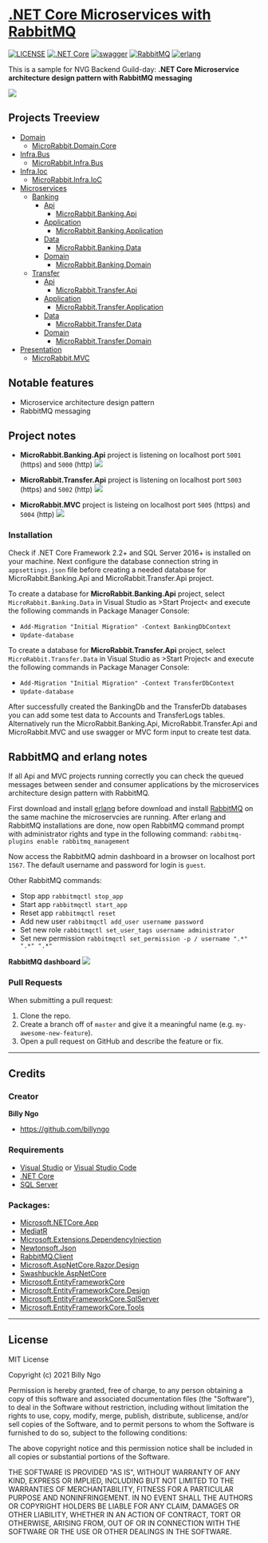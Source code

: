 # [.NET Core Microservices with RabbitMQ](https://github.com/BillyNgo/MicroRabbit)

[![LICENSE](https://img.shields.io/badge/license-MIT-lightgrey.svg)](https://raw.githubusercontent.com/dpedwards/dotnet-core-blockchain-advanced/master/LICENSE)
[![.NET Core](https://img.shields.io/badge/dotnet%20core-%3E%3D%202.2-blue.svg)](https://dotnet.microsoft.com/download)
[![swagger](https://img.shields.io/badge/swagger-lightgreen.svg)](https://rubygems.org/gems/minimal-mistakes-jekyll)
[![RabbitMQ](https://img.shields.io/badge/RabbitMQ-orange.svg)](https://www.rabbitmq.com/download.html)
[![erlang](https://img.shields.io/badge/erlang-purple.svg)](https://www.erlang.org/downloads)

This is a sample for NVG Backend Guild-day: **.NET Core Microservice architecture design pattern with RabbitMQ messaging**

![](imgs/.NET_Core_Microservices_(RabbitMQ_EventBus).png)

## Projects Treeview

 * [Domain](https://github.com/BillyNgo/MicroRabbit/tree/master/src/Domain)
   * [MicroRabbit.Domain.Core](https://github.com/BillyNgo/MicroRabbit/tree/master/src/Domain/MicroRabbit.Domain.Core)
 * [Infra.Bus](https://github.com/BillyNgo/MicroRabbit/tree/master/MicroRabbit/Infra.Bus)
   * [MicroRabbit.Infra.Bus](https://github.com/BillyNgo/MicroRabbit/tree/master/src/Infra.Bus/MicroRabbit.Infra.Bus)
 * [Infra.Ioc](https://github.com/BillyNgo/MicroRabbit/tree/master/MicroRabbit/Infra.Ioc)
   * [MicroRabbit.Infra.IoC](https://github.com/BillyNgo/MicroRabbit/tree/master/src/MicroRabbit.Infra.IoC)
 * [Microservices](https://github.com/BillyNgo/MicroRabbit/tree/master/src/MicroServices)
   * [Banking](https://github.com/BillyNgo/MicroRabbit/tree/master/src/MicroServices/Banking)
     * [Api](https://github.com/BillyNgo/MicroRabbit/tree/master/src/MicroServices/Banking/Api)
       * [MicroRabbit.Banking.Api](https://github.com/BillyNgo/MicroRabbit/tree/master/srcsrc/MicroServices/Banking/Api/MicroRabbit.Banking.Api)
     * [Application](https://github.com/BillyNgo/MicroRabbit/tree/master/src/MicroServices/Banking/Application)
       * [MicroRabbit.Banking.Application](https://github.com/BillyNgo/MicroRabbit/tree/master/src/Microservices/Banking/Application/MicroRabbit.Banking.Application)
     * [Data](https://github.com/BillyNgo/MicroRabbit/tree/master/src/MicroServices/Banking/Data)
       * [MicroRabbit.Banking.Data](https://github.com/BillyNgo/MicroRabbit/tree/master/src/MicroServices/Banking/Data/MicroRabbit.Banking.Data)
     * [Domain](https://github.com/BillyNgo/MicroRabbit/tree/master/src/MicroServices/Banking/Domain)
       * [MicroRabbit.Banking.Domain](https://github.com/BillyNgo/MicroRabbit/tree/master/src/MicroServices/Banking/Domain/MicroRabbit.Banking.Domain)
   * [Transfer](https://github.com/BillyNgo/MicroRabbit/tree/master/src/MicroServices/Transfer)
     * [Api](https://github.com/BillyNgo/MicroRabbit/tree/master/src/MicroServices/Transfer/Api)
       * [MicroRabbit.Transfer.Api](https://github.com/BillyNgo/MicroRabbit/tree/master/src/MicroServices/Transfer/Api/MicroRabbit.Transfer.Api)
     * [Application](https://github.com/BillyNgo/MicroRabbit/tree/master/src/MicroServices/Transfer/Application)
       * [MicroRabbit.Transfer.Application](https://github.com/BillyNgo/MicroRabbit/tree/master/src/MicroServices/Transfer/Application/MicroRabbit.Transfer.Application)
     * [Data](https://github.com/BillyNgo/MicroRabbit/tree/master/src/MicroServices/Transfer/Data)
       * [MicroRabbit.Transfer.Data](https://github.com/BillyNgo/MicroRabbit/tree/master/src/MicroServices/Transfer/Data/MicroRabbit.Transfer.Data)
     * [Domain](https://github.com/BillyNgo/MicroRabbit/tree/master/src/MicroServices/Transfer/Domain)
       * [MicroRabbit.Transfer.Domain](https://github.com/BillyNgo/MicroRabbit/tree/master/src/MicroServices/Transfer/Domain/MicroRabbit.Transfer.Domain)
 * [Presentation](https://github.com/BillyNgo/MicroRabbit/tree/master/src/Presentation)
   * [MicroRabbit.MVC](https://github.com/BillyNgo/MicroRabbit/tree/master/src/Presentation/MicroRabbit.MVC)


## Notable features

- Microservice architecture design pattern
- RabbitMQ messaging

## Project notes

- **MicroRabbit.Banking.Api** project is listening on localhost port `5001` (https) and `5000` (http)
![](imgs/Banking_Microservice_Swagger_UI.png)

- **MicroRabbit.Transfer.Api** project is listening on localhost port `5003` (https) and `5002` (http)
![](imgs/Transfer_Microservice_Swagger_UI.png)

- **MicroRabbit.MVC** project is listeing on localhost port `5005` (https) and `5004` (http)
![](imgs/Banking_Microservice_MVC.png)

### Installation

Check if .NET Core Framework 2.2+ and SQL Server 2016+ is installed on your machine. Next configure the database connection string in `appsettings.json` file before creating a needed database for MicroRabbit.Banking.Api and MicroRabbit.Transfer.Api project. 

To create a database for **MicroRabbit.Banking.Api** project, select `MicroRabbit.Banking.Data` in Visual Studio as >Start Project< and execute the following commands in Package Manager Console:
- `Add-Migration "Initial Migration" -Context BankingDbContext`
- `Update-database`

To create a database for **MicroRabbit.Transfer.Api** project, select `MicroRabbit.Transfer.Data` in Visual Studio as >Start Project< and execute the following commands in Package Manager Console:
- `Add-Migration "Initial Migration" -Context TransferDbContext`
- `Update-database`

After successfully created the BankingDb and the TransferDb databases you can add some test data to Accounts and TransferLogs tables. Alternatively run the MicroRabbit.Banking.Api, MicroRabbit.Transfer.Api and MicroRabbit.MVC and use swagger or MVC form input to create test data. 

## RabbitMQ and erlang notes

If all Api and MVC projects running correctly you can check the queued messages between sender and consumer applications by the microservices architecture design pattern with RabbitMQ.

First download and install [erlang](https://www.erlang.org/downloads) before download and install [RabbitMQ](https://www.rabbitmq.com/download.html) on the same machine the microservcies are running. After erlang and RabbitMQ installations are done, now open RabbitMQ command prompt with administrator rights and type in the following command:
`rabbitmq-plugins enable rabbitmq_management`

Now access the RabbitMQ admin dashboard in a browser on localhost port `1567`. The default username and password for login is `guest`.

Other RabbitMQ commands:
- Stop app `rabbitmqctl stop_app` 
- Start app `rabbitmqctl start_app`
- Reset app  `rabbitmqctl reset`
- Add new user `rabbitmqctl add_user username password`
- Set new role `rabbitmqctl set_user_tags username administrator`
- Set new permission `rabbitmqctl set_permission -p / username ".*" ".*" ".*"`

**RabbitMQ dashboard**
![](imgs/Overview_RabbitMQ%20Management.png)

### Pull Requests

When submitting a pull request:

1. Clone the repo.
2. Create a branch off of `master` and give it a meaningful name (e.g. `my-awesome-new-feature`).
3. Open a pull request on GitHub and describe the feature or fix.

---

## Credits

### Creator

**Billy Ngo**

- <https://github.com/billyngo>

### Requirements

- [Visual Studio](https://visualstudio.microsoft.com/de/vs/) or [Visual Studio Code](https://code.visualstudio.com/)
- [.NET Core](https://dotnet.microsoft.com/download)
- [SQL Server](https://www.microsoft.com/de-de/sql-server/sql-server-downloads)

### Packages:

- [Microsoft.NETCore.App](https://dotnet.microsoft.com/)
- [MediatR](https://github.com/jbogard/MediatR)
- [Microsoft.Extensions.DependencyInjection](https://dotnet.microsoft.com/apps/aspnet)
- [Newtonsoft.Json](https://www.newtonsoft.com/json)
- [RabbitMQ.Client](https://www.rabbitmq.com/dotnet.html)
- [Microsoft.AspNetCore.Razor.Design](https://dotnet.microsoft.com/apps/aspnet)
- [Swashbuckle.AspNetCore](https://github.com/domaindrivendev/Swashbuckle.AspNetCore)
- [Microsoft.EntityFrameworkCore](https://docs.microsoft.com/de-de/ef/core/)
- [Microsoft.EntityFrameworkCore.Design](https://docs.microsoft.com/de-de/ef/core/)
- [Microsoft.EntityFrameworkCore.SqlServer](https://docs.microsoft.com/de-de/ef/core/)
- [Microsoft.EntityFrameworkCore.Tools](https://docs.microsoft.com/de-de/ef/core/)

---

## License

MIT License

Copyright (c) 2021 Billy Ngo

Permission is hereby granted, free of charge, to any person obtaining a copy
of this software and associated documentation files (the "Software"), to deal
in the Software without restriction, including without limitation the rights
to use, copy, modify, merge, publish, distribute, sublicense, and/or sell
copies of the Software, and to permit persons to whom the Software is
furnished to do so, subject to the following conditions:

The above copyright notice and this permission notice shall be included in all
copies or substantial portions of the Software.

THE SOFTWARE IS PROVIDED "AS IS", WITHOUT WARRANTY OF ANY KIND, EXPRESS OR
IMPLIED, INCLUDING BUT NOT LIMITED TO THE WARRANTIES OF MERCHANTABILITY,
FITNESS FOR A PARTICULAR PURPOSE AND NONINFRINGEMENT. IN NO EVENT SHALL THE
AUTHORS OR COPYRIGHT HOLDERS BE LIABLE FOR ANY CLAIM, DAMAGES OR OTHER
LIABILITY, WHETHER IN AN ACTION OF CONTRACT, TORT OR OTHERWISE, ARISING FROM,
OUT OF OR IN CONNECTION WITH THE SOFTWARE OR THE USE OR OTHER DEALINGS IN THE
SOFTWARE.

